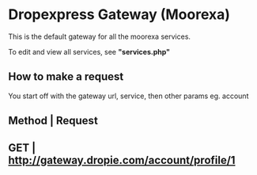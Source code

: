 # Dropexpress Gateway (Moorexa)
This is the default gateway for all the moorexa services.

To edit and view all services, see **"services.php"** 

## How to make a request
You start off with the gateway url, service, then other params
eg. account

Method | Request
----------------
GET | http://gateway.dropie.com/account/profile/1
---------------
